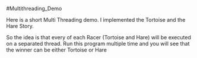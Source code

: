 #Multithreading_Demo

Here is a short Multi Threading demo.
I implemented the Tortoise and the Hare Story. 


So the idea is that every of each Racer (Tortoise and Hare) will be executed on a separated thread. Run this program multiple time and you will see that the winner can be either Tortoise or Hare
